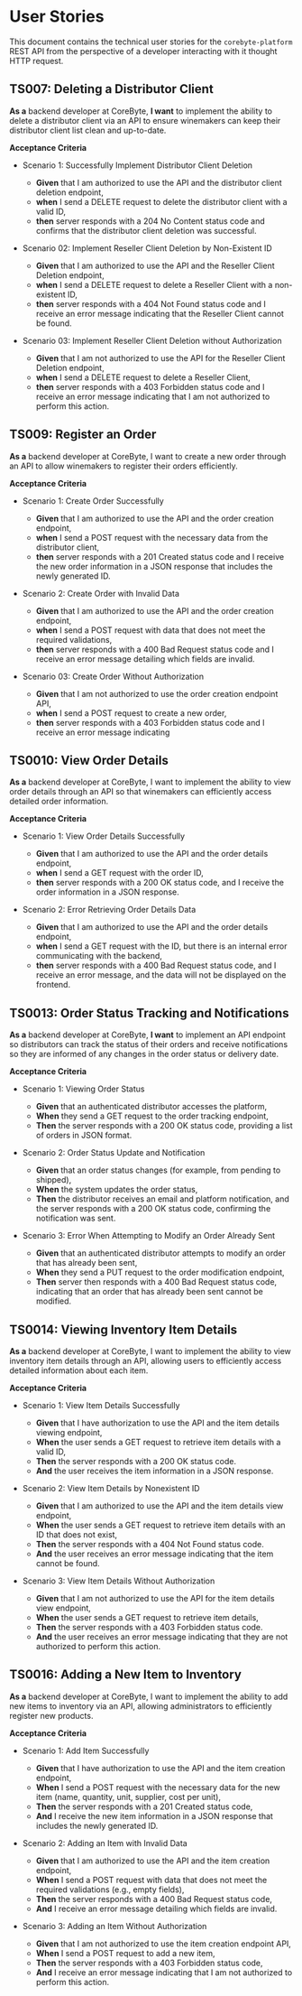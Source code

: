 # User Stories

This document contains the technical user stories for the ```corebyte-platform``` REST API from the perspective of a developer interacting with it thought HTTP request.

## TS007: Deleting a Distributor Client

**As a** backend developer at CoreByte, **I want** to implement the ability to delete a distributor client via an API to ensure winemakers can keep their distributor client list clean and up-to-date.

**Acceptance Criteria**

- Scenario 1: Successfully Implement Distributor Client Deletion
  - **Given** that I am authorized to use the API and the distributor client deletion endpoint,
  - **when** I send a DELETE request to delete the distributor client with a valid ID,
  - **then** server responds with a 204 No Content status code and confirms that the distributor client deletion was successful.

- Scenario 02: Implement Reseller Client Deletion by Non-Existent ID
  - **Given** that I am authorized to use the API and the Reseller Client Deletion endpoint,
  - **when** I send a DELETE request to delete a Reseller Client with a non-existent ID,
  - **then** server responds with a 404 Not Found status code and I receive an error message indicating that the Reseller Client cannot be found.

- Scenario 03: Implement Reseller Client Deletion without Authorization
  - **Given** that I am not authorized to use the API for the Reseller Client Deletion endpoint,
  - **when** I send a DELETE request to delete a Reseller Client,
  - **then** server responds with a 403 Forbidden status code and I receive an error message indicating that I am not authorized to perform this action.

## TS009: Register an Order

**As a** backend developer at CoreByte, I want to create a new order through an API to allow winemakers to register their orders efficiently.

**Acceptance Criteria**

- Scenario 1: Create Order Successfully
  - **Given** that I am authorized to use the API and the order creation endpoint,
  - **when** I send a POST request with the necessary data from the distributor client,
  - **then** server responds with a 201 Created status code and I receive the new order information in a JSON response that includes the newly generated ID.

- Scenario 2: Create Order with Invalid Data
  - **Given** that I am authorized to use the API and the order creation endpoint,
  - **when** I send a POST request with data that does not meet the required validations,
  - **then** server responds with a 400 Bad Request status code and I receive an error message detailing which fields are invalid.

- Scenario 03: Create Order Without Authorization
  - **Given** that I am not authorized to use the order creation endpoint API,
  - **when** I send a POST request to create a new order,
  - **then** server responds with a 403 Forbidden status code and I receive an error message indicating

## TS0010: View Order Details

**As a** backend developer at CoreByte, I want to implement the ability to view order details through an API so that winemakers can efficiently access detailed order information.

**Acceptance Criteria**

- Scenario 1: View Order Details Successfully
  - **Given** that I am authorized to use the API and the order details endpoint,
  - **when** I send a GET request with the order ID,
  - **then** server responds with a 200 OK status code, and I receive the order information in a JSON response.

- Scenario 2: Error Retrieving Order Details Data
  - **Given** that I am authorized to use the API and the order details endpoint,
  - **when** I send a GET request with the ID, but there is an internal error communicating with the backend,
  - **then** server responds with a 400 Bad Request status code, and I receive an error message, and the data will not be displayed on the frontend.

## TS0013: Order Status Tracking and Notifications

**As a** backend developer at CoreByte, **I want** to implement an API endpoint so distributors can track the status of their orders and receive notifications so they are informed of any changes in the order status or delivery date.

**Acceptance Criteria**

- Scenario 1: Viewing Order Status
  - **Given** that an authenticated distributor accesses the platform,
  - **When** they send a GET request to the order tracking endpoint,
  - **Then** the server responds with a 200 OK status code, providing a list of orders in JSON format.

- Scenario 2: Order Status Update and Notification
  - **Given** that an order status changes (for example, from pending to shipped),
  - **When** the system updates the order status,
  - **Then** the distributor receives an email and platform notification, and the server responds with a 200 OK status code, confirming the notification was sent.

- Scenario 3: Error When Attempting to Modify an Order Already Sent
  - **Given** that an authenticated distributor attempts to modify an order that has already been sent,
  - **When** they send a PUT request to the order modification endpoint,
  - **Then** server then responds with a 400 Bad Request status code, indicating that an order that has already been sent cannot be modified.

## TS0014: Viewing Inventory Item Details

**As a** backend developer at CoreByte, I want to implement the ability to view inventory item details through an API, allowing users to efficiently access detailed information about each item.

**Acceptance Criteria**

- Scenario 1: View Item Details Successfully
  - **Given** that I have authorization to use the API and the item details viewing endpoint,
  - **When** the user sends a GET request to retrieve item details with a valid ID,
  - **Then** the server responds with a 200 OK status code.
  - **And** the user receives the item information in a JSON response.

- Scenario 2: View Item Details by Nonexistent ID
  - **Given** that I am authorized to use the API and the item details view endpoint,
  - **When** the user sends a GET request to retrieve item details with an ID that does not exist,
  - **Then** the server responds with a 404 Not Found status code.
  - **And** the user receives an error message indicating that the item cannot be found.

- Scenario 3: View Item Details Without Authorization
  - **Given** that I am not authorized to use the API for the item details view endpoint,
  - **When** the user sends a GET request to retrieve item details,
  - **Then** the server responds with a 403 Forbidden status code.
  - **And** the user receives an error message indicating that they are not authorized to perform this action.

## TS0016: Adding a New Item to Inventory

**As a** backend developer at CoreByte, I want to implement the ability to add new items to inventory via an API, allowing administrators to efficiently register new products.

**Acceptance Criteria**

- Scenario 1: Add Item Successfully
  - **Given** that I have authorization to use the API and the item creation endpoint,
  - **When** I send a POST request with the necessary data for the new item (name, quantity, unit, supplier, cost per unit),
  - **Then** the server responds with a 201 Created status code,
  - **And** I receive the new item information in a JSON response that includes the newly generated ID.

- Scenario 2: Adding an Item with Invalid Data
  - **Given** that I am authorized to use the API and the item creation endpoint,
  - **When** I send a POST request with data that does not meet the required validations (e.g., empty fields),
  - **Then** the server responds with a 400 Bad Request status code,
  - **And** I receive an error message detailing which fields are invalid.

- Scenario 3: Adding an Item Without Authorization
  - **Given** that I am not authorized to use the item creation endpoint API,
  - **When** I send a POST request to add a new item,
  - **Then** the server responds with a 403 Forbidden status code,
  - **And** I receive an error message indicating that I am not authorized to perform this action.
